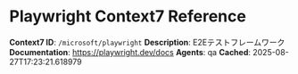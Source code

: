 # Playwright Context7 Reference

**Context7 ID**: `/microsoft/playwright`
**Description**: E2Eテストフレームワーク
**Documentation**: https://playwright.dev/docs
**Agents**: qa
**Cached**: 2025-08-27T17:23:21.618979
